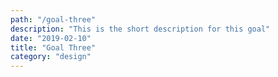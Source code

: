 ```yaml
---
path: "/goal-three"
description: "This is the short description for this goal"
date: "2019-02-10"
title: "Goal Three"
category: "design"
---
```

